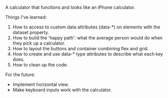 A calculator that functions and looks like an iPhone calculator.

Things I've learned:
1. How to access to custom data attributes (data-*) on elements with the dataset property.
2. How to build the 'happy path':  what the average person would do when they pick up a calculator.
2. How to layout the buttons and container combining flex and grid.
3. How to create and use data-* type attributes to describe what each key does.
4. How to clean up the code.

For the future:
- Implement horizontal view.
- Make keyboard inputs work with the calculator.
